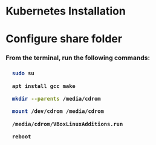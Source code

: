 # Kubernetes Installation

# Configure share folder
<h3>From the terminal, run the following commands:<h3>

```sh
  sudo su

  apt install gcc make

  mkdir --parents /media/cdrom

  mount /dev/cdrom /media/cdrom

  /media/cdrom/VBoxLinuxAdditions.run

  reboot
 ```
